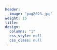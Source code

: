 ```yaml
---
header:
  image: "pug2023.jpg"
weight: 15
title:
design:
  columns: "1"
  css_style: null
  css_class: null
---
```

